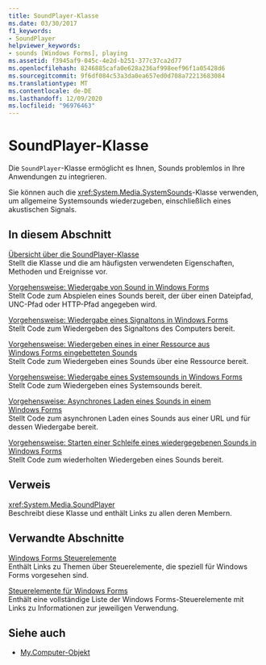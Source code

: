 ```yaml
---
title: SoundPlayer-Klasse
ms.date: 03/30/2017
f1_keywords:
- SoundPlayer
helpviewer_keywords:
- sounds [Windows Forms], playing
ms.assetid: f3945af9-045c-4e2d-b251-377c37ca2d77
ms.openlocfilehash: 8246885cafa0e628a236af998eef96f1a05428d6
ms.sourcegitcommit: 9f6df084c53a3da0ea657ed0d708a72213683084
ms.translationtype: MT
ms.contentlocale: de-DE
ms.lasthandoff: 12/09/2020
ms.locfileid: "96976463"
---
```

# <a name="soundplayer-class"></a>SoundPlayer-Klasse

Die `SoundPlayer`-Klasse ermöglicht es Ihnen, Sounds problemlos in Ihre Anwendungen zu integrieren.  
  
 Sie können auch die <xref:System.Media.SystemSounds>-Klasse verwenden, um allgemeine Systemsounds wiederzugeben, einschließlich eines akustischen Signals.  
  
## <a name="in-this-section"></a>In diesem Abschnitt  

 [Übersicht über die SoundPlayer-Klasse](soundplayer-class-overview.md)  
 Stellt die Klasse und die am häufigsten verwendeten Eigenschaften, Methoden und Ereignisse vor.  
  
 [Vorgehensweise: Wiedergabe von Sound in Windows Forms](how-to-play-a-sound-from-a-windows-form.md)  
 Stellt Code zum Abspielen eines Sounds bereit, der über einen Dateipfad, UNC-Pfad oder HTTP-Pfad angegeben wird.  
  
 [Vorgehensweise: Wiedergabe eines Signaltons in Windows Forms](how-to-play-a-beep-from-a-windows-form.md)  
 Stellt Code zum Wiedergeben des Signaltons des Computers bereit.  
  
 [Vorgehensweise: Wiedergeben eines in einer Ressource aus Windows Forms eingebetteten Sounds](how-to-play-a-sound-embedded-in-a-resource-from-a-windows-form.md)  
 Stellt Code zum Wiedergeben eines Sounds über eine Ressource bereit.  
  
 [Vorgehensweise: Wiedergabe eines Systemsounds in Windows Forms](how-to-play-a-system-sound-from-a-windows-form.md)  
 Stellt Code zum Wiedergeben eines Systemsounds bereit.  
  
 [Vorgehensweise: Asynchrones Laden eines Sounds in einem Windows Forms](how-to-load-a-sound-asynchronously-within-a-windows-form.md)  
 Stellt Code zum asynchronen Laden eines Sounds aus einer URL und für dessen Wiedergabe bereit.  
  
 [Vorgehensweise: Starten einer Schleife eines wiedergegebenen Sounds in Windows Forms](how-to-loop-a-sound-playing-on-a-windows-form.md)  
 Stellt Code zum wiederholten Wiedergeben eines Sounds bereit.  
  
## <a name="reference"></a>Verweis  

 <xref:System.Media.SoundPlayer>  
 Beschreibt diese Klasse und enthält Links zu allen deren Membern.  
  
## <a name="related-sections"></a>Verwandte Abschnitte  

 [Windows Forms Steuerelemente](index.md)  
 Enthält Links zu Themen über Steuerelemente, die speziell für Windows Forms vorgesehen sind.  
  
 [Steuerelemente für Windows Forms](controls-to-use-on-windows-forms.md)  
 Enthält eine vollständige Liste der Windows Forms-Steuerelemente mit Links zu Informationen zur jeweiligen Verwendung.  
  
## <a name="see-also"></a>Siehe auch

- [My.Computer-Objekt](/dotnet/visual-basic/language-reference/objects/my-computer-object)
